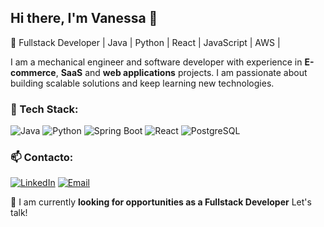 ## Hi there, I'm Vanessa 👋
🚀 Fullstack Developer | Java | Python | React | JavaScript | AWS |  

I am a mechanical engineer and software developer with experience in **E-commerce**, **SaaS** and **web applications** projects. I am passionate about building scalable solutions and keep learning new technologies. 

### 🚀 Tech Stack:
![Java](https://img.shields.io/badge/Java-ED8B00?style=for-the-badge&logo=java&logoColor=white)
![Python](https://img.shields.io/badge/Python-3776AB?style=for-the-badge&logo=python&logoColor=white)
![Spring Boot](https://img.shields.io/badge/Spring_Boot-6DB33F?style=for-the-badge&logo=spring-boot&logoColor=white)
![React](https://img.shields.io/badge/React-20232A?style=for-the-badge&logo=react&logoColor=61DAFB)
![PostgreSQL](https://img.shields.io/badge/PostgreSQL-316192?style=for-the-badge&logo=postgresql&logoColor=white)

### 📫 Contacto:
[![LinkedIn](https://img.shields.io/badge/LinkedIn-blue?style=for-the-badge&logo=linkedin)](https://www.linkedin.com/in/tu_perfil/)
[![Email](https://img.shields.io/badge/Gmail-D14836?style=for-the-badge&logo=gmail&logoColor=white)](mailto:tuemail@gmail.com)

🚀 I am currently **looking for opportunities as a Fullstack Developer** Let's talk!
<!--
**vanessar810/vanessar810** is a ✨ _special_ ✨ repository because its `README.md` (this file) appears on your GitHub profile.

Here are some ideas to get you started:

- 🔭 I’m currently working on ...
- 🌱 I’m currently learning ...
- 👯 I’m looking to collaborate on ...
- 🤔 I’m looking for help with ...
- 💬 Ask me about ...
- 📫 How to reach me: ...
- 😄 Pronouns: ...
- ⚡ Fun fact: ...
-->
